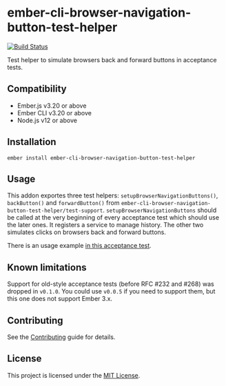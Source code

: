 # ember-cli-browser-navigation-button-test-helper
[![Build Status](https://travis-ci.org/jelhan/ember-cli-browser-navigation-button-test-helpers.svg?branch=master)](https://travis-ci.org/jelhan/ember-cli-browser-navigation-button-test-helpers)

Test helper to simulate browsers back and forward buttons in acceptance tests.

Compatibility
------------------------------------------------------------------------------

* Ember.js v3.20 or above
* Ember CLI v3.20 or above
* Node.js v12 or above

Installation
------------------------------------------------------------------------------

```
ember install ember-cli-browser-navigation-button-test-helper
```

Usage
------------------------------------------------------------------------------

This addon exportes three test helpers: `setupBrowserNavigationButtons()`, `backButton()` and `forwardButton()` from `ember-cli-browser-navigation-button-test-helper/test-support`. `setupBrowserNavigationButtons` should be called at the very beginning of every acceptance test which should use the later ones. It registers a service to manage history. The other two simulates clicks on browsers back and forward buttons.

There is an usage example [in this acceptance test](https://github.com/jelhan/ember-cli-browser-navigation-button-test-helpers/blob/master/tests/acceptance/browser-navigation-buttons-test.js).

Known limitations
------------------------------------------------------------------------------

Support for old-style acceptance tests (before RFC #232 and #268) was dropped in `v0.1.0`. You could use `v0.0.5` if you need to support them, but this one does not support Ember 3.x.


Contributing
------------------------------------------------------------------------------

See the [Contributing](CONTRIBUTING.md) guide for details.


License
------------------------------------------------------------------------------

This project is licensed under the [MIT License](LICENSE.md).
